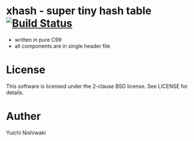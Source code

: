 # xhash - super tiny hash table [![Build Status](https://travis-ci.org/wasabiz/xhash.png)](https://travis-ci.org/wasabiz/xhash)

- written in pure C99
- all components are in single header file

# License

This software is licensed under the 2-clause BSD license. See LICENSE for details.

# Auther

Yuichi Nishiwaki
